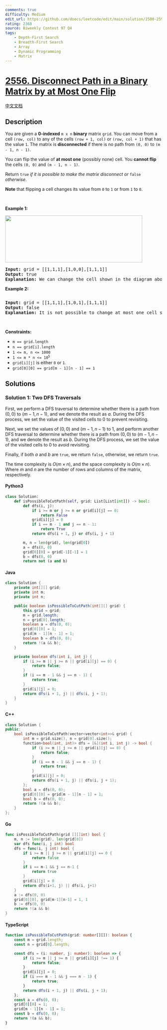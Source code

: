 ```yaml
---
comments: true
difficulty: Medium
edit_url: https://github.com/doocs/leetcode/edit/main/solution/2500-2599/2556.Disconnect%20Path%20in%20a%20Binary%20Matrix%20by%20at%20Most%20One%20Flip/README_EN.md
rating: 2368
source: Biweekly Contest 97 Q4
tags:
    - Depth-First Search
    - Breadth-First Search
    - Array
    - Dynamic Programming
    - Matrix
---
```


<!-- problem:start -->

# [2556. Disconnect Path in a Binary Matrix by at Most One Flip](https://leetcode.com/problems/disconnect-path-in-a-binary-matrix-by-at-most-one-flip)

[中文文档](/solution/2500-2599/2556.Disconnect%20Path%20in%20a%20Binary%20Matrix%20by%20at%20Most%20One%20Flip/README.md)

## Description

<!-- description:start -->

<p>You are given a <strong>0-indexed</strong> <code>m x n</code> <strong>binary</strong> matrix <code>grid</code>. You can move from a cell <code>(row, col)</code> to any of the cells <code>(row + 1, col)</code> or <code>(row, col + 1)</code> that has the value <code>1</code>.&nbsp;The matrix is <strong>disconnected</strong> if there is no path from <code>(0, 0)</code> to <code>(m - 1, n - 1)</code>.</p>

<p>You can flip the value of <strong>at most one</strong> (possibly none) cell. You <strong>cannot flip</strong> the cells <code>(0, 0)</code> and <code>(m - 1, n - 1)</code>.</p>

<p>Return <code>true</code> <em>if it is possible to make the matrix disconnect or </em><code>false</code><em> otherwise</em>.</p>

<p><strong>Note</strong> that flipping a cell changes its value from <code>0</code> to <code>1</code> or from <code>1</code> to <code>0</code>.</p>

<p>&nbsp;</p>
<p><strong class="example">Example 1:</strong></p>
<img alt="" src="https://fastly.jsdelivr.net/gh/doocs/leetcode@main/solution/2500-2599/2556.Disconnect%20Path%20in%20a%20Binary%20Matrix%20by%20at%20Most%20One%20Flip/images/yetgrid2drawio.png" style="width: 441px; height: 151px;" />
<pre>
<strong>Input:</strong> grid = [[1,1,1],[1,0,0],[1,1,1]]
<strong>Output:</strong> true
<strong>Explanation:</strong> We can change the cell shown in the diagram above. There is no path from (0, 0) to (2, 2) in the resulting grid.
</pre>

<p><strong class="example">Example 2:</strong></p>
<img alt="" src="https://fastly.jsdelivr.net/gh/doocs/leetcode@main/solution/2500-2599/2556.Disconnect%20Path%20in%20a%20Binary%20Matrix%20by%20at%20Most%20One%20Flip/images/yetgrid3drawio.png" />
<pre>
<strong>Input:</strong> grid = [[1,1,1],[1,0,1],[1,1,1]]
<strong>Output:</strong> false
<strong>Explanation:</strong> It is not possible to change at most one cell such that there is not path from (0, 0) to (2, 2).
</pre>

<p>&nbsp;</p>
<p><strong>Constraints:</strong></p>

<ul>
	<li><code>m == grid.length</code></li>
	<li><code>n == grid[i].length</code></li>
	<li><code>1 &lt;= m, n &lt;= 1000</code></li>
	<li><code>1 &lt;= m * n &lt;= 10<sup>5</sup></code></li>
	<li><code>grid[i][j]</code> is either <code>0</code> or <code>1</code>.</li>
	<li><code>grid[0][0] == grid[m - 1][n - 1] == 1</code></li>
</ul>

<!-- description:end -->

## Solutions

<!-- solution:start -->

### Solution 1: Two DFS Traversals

First, we perform a DFS traversal to determine whether there is a path from $(0, 0)$ to $(m - 1, n - 1)$, and we denote the result as $a$. During the DFS process, we set the value of the visited cells to $0$ to prevent revisiting.

Next, we set the values of $(0, 0)$ and $(m - 1, n - 1)$ to $1$, and perform another DFS traversal to determine whether there is a path from $(0, 0)$ to $(m - 1, n - 1)$, and we denote the result as $b$. During the DFS process, we set the value of the visited cells to $0$ to avoid revisiting.

Finally, if both $a$ and $b$ are `true`, we return `false`, otherwise, we return `true`.

The time complexity is $O(m \times n)$, and the space complexity is $O(m \times n)$. Where $m$ and $n$ are the number of rows and columns of the matrix, respectively.

<!-- tabs:start -->

#### Python3

```python
class Solution:
    def isPossibleToCutPath(self, grid: List[List[int]]) -> bool:
        def dfs(i, j):
            if i >= m or j >= n or grid[i][j] == 0:
                return False
            grid[i][j] = 0
            if i == m - 1 and j == n - 1:
                return True
            return dfs(i + 1, j) or dfs(i, j + 1)

        m, n = len(grid), len(grid[0])
        a = dfs(0, 0)
        grid[0][0] = grid[-1][-1] = 1
        b = dfs(0, 0)
        return not (a and b)
```

#### Java

```java
class Solution {
    private int[][] grid;
    private int m;
    private int n;

    public boolean isPossibleToCutPath(int[][] grid) {
        this.grid = grid;
        m = grid.length;
        n = grid[0].length;
        boolean a = dfs(0, 0);
        grid[0][0] = 1;
        grid[m - 1][n - 1] = 1;
        boolean b = dfs(0, 0);
        return !(a && b);
    }

    private boolean dfs(int i, int j) {
        if (i >= m || j >= n || grid[i][j] == 0) {
            return false;
        }
        if (i == m - 1 && j == n - 1) {
            return true;
        }
        grid[i][j] = 0;
        return dfs(i + 1, j) || dfs(i, j + 1);
    }
}
```

#### C++

```cpp
class Solution {
public:
    bool isPossibleToCutPath(vector<vector<int>>& grid) {
        int m = grid.size(), n = grid[0].size();
        function<bool(int, int)> dfs = [&](int i, int j) -> bool {
            if (i >= m || j >= n || grid[i][j] == 0) {
                return false;
            }
            if (i == m - 1 && j == n - 1) {
                return true;
            }
            grid[i][j] = 0;
            return dfs(i + 1, j) || dfs(i, j + 1);
        };
        bool a = dfs(0, 0);
        grid[0][0] = grid[m - 1][n - 1] = 1;
        bool b = dfs(0, 0);
        return !(a && b);
    }
};
```

#### Go

```go
func isPossibleToCutPath(grid [][]int) bool {
	m, n := len(grid), len(grid[0])
	var dfs func(i, j int) bool
	dfs = func(i, j int) bool {
		if i >= m || j >= n || grid[i][j] == 0 {
			return false
		}
		if i == m-1 && j == n-1 {
			return true
		}
		grid[i][j] = 0
		return dfs(i+1, j) || dfs(i, j+1)
	}
	a := dfs(0, 0)
	grid[0][0], grid[m-1][n-1] = 1, 1
	b := dfs(0, 0)
	return !(a && b)
}
```

#### TypeScript

```ts
function isPossibleToCutPath(grid: number[][]): boolean {
    const m = grid.length;
    const n = grid[0].length;

    const dfs = (i: number, j: number): boolean => {
        if (i >= m || j >= n || grid[i][j] !== 1) {
            return false;
        }
        grid[i][j] = 0;
        if (i === m - 1 && j === n - 1) {
            return true;
        }
        return dfs(i + 1, j) || dfs(i, j + 1);
    };
    const a = dfs(0, 0);
    grid[0][0] = 1;
    grid[m - 1][n - 1] = 1;
    const b = dfs(0, 0);
    return !(a && b);
}
```

<!-- tabs:end -->

<!-- solution:end -->

<!-- problem:end -->
